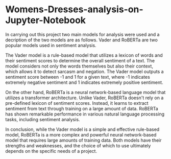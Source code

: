 # Womens-Dresses-analysis-on-Jupyter-Notebook
In carrying out this project two main models for analysis were used and a decription of the two models are as follows.
Vader and RoBERTa are two popular models used in sentiment analysis.

The Vader model is a rule-based model that utilizes a lexicon of words and their sentiment scores to determine the overall sentiment of a text. The model considers not only the words themselves but also their context, which allows it to detect sarcasm and negation. The Vader model outputs a sentiment score between -1 and 1 for a given text, where -1 indicates extremely negative sentiment and 1 indicates extremely positive sentiment.

On the other hand, RoBERTa is a neural network-based language model that utilizes a transformer architecture. Unlike Vader, RoBERTa doesn't rely on a pre-defined lexicon of sentiment scores. Instead, it learns to extract sentiment from text through training on a large amount of data. RoBERTa has shown remarkable performance in various natural language processing tasks, including sentiment analysis.

In conclusion, while the Vader model is a simple and effective rule-based model, RoBERTa is a more complex and powerful neural network-based model that requires large amounts of training data. Both models have their strengths and weaknesses, and the choice of which to use ultimately depends on the specific needs of a project.
